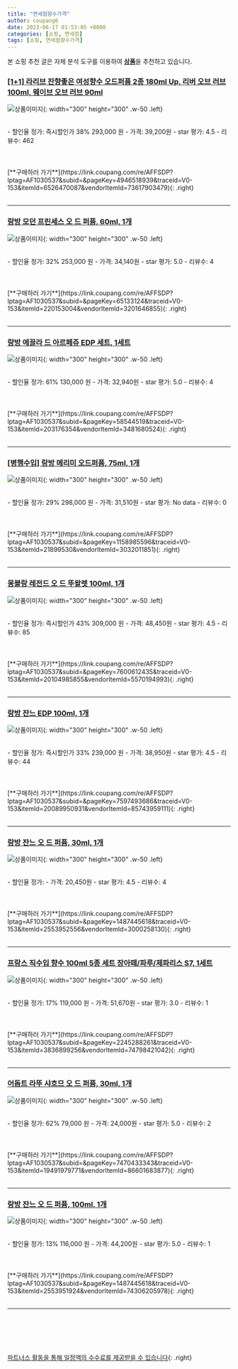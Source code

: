 ```yaml
---
title: "면세점향수가격"
author: coupang6
date: 2023-06-17 01:53:05 +0800
categories: [쇼핑, 면세점]
tags: [쇼핑, 면세점향수가격]
---
```


본 쇼핑 추천 글은 자체 분석 도구를 이용하여 [**상품**](https://link.coupang.com/a/bao1ui)을 추천하고 있습니다.

### [[1+1] 라리브 잔향좋은 여성향수 오드퍼퓸 2종 180ml Up, 리버 오브 러브 100ml, 웨이브 오브 러브 90ml](https://link.coupang.com/re/AFFSDP?lptag=AF1030537&subid=&pageKey=4946518939&traceid=V0-153&itemId=6526470087&vendorItemId=73617903479)

![상품이미지](https://thumbnail8.coupangcdn.com/thumbnails/remote/230x230ex/image/vendor_inventory/eed8/19de865ae590ce5be3617de6c107f6d9058153cd1182d7f269d329a4a4fc.jpg){: width="300" height="300" .w-50 .left}


<br>
- 할인율 정가: 즉시할인가 38%  293,000   원
- 가격: 39,200원
- star 평가: 4.5
- 리뷰수: 462
<br>
<br>
<br>
<br>
[**구매하러 가기**](https://link.coupang.com/re/AFFSDP?lptag=AF1030537&subid=&pageKey=4946518939&traceid=V0-153&itemId=6526470087&vendorItemId=73617903479){: .right}
<br>
<br>

---

### [랑방 모던 프린세스 오 드 퍼퓸, 60ml, 1개](https://link.coupang.com/re/AFFSDP?lptag=AF1030537&subid=&pageKey=65133124&traceid=V0-153&itemId=220153004&vendorItemId=3201646855)

![상품이미지](https://thumbnail10.coupangcdn.com/thumbnails/remote/230x230ex/image/retail/images/8410917739618949-dee722ca-67bb-4fc6-9052-1f80fb77d449.jpg){: width="300" height="300" .w-50 .left}


<br>
- 할인율 정가: 32%  253,000   원
- 가격: 34,140원
- star 평가: 5.0
- 리뷰수: 4
<br>
<br>
<br>
<br>
[**구매하러 가기**](https://link.coupang.com/re/AFFSDP?lptag=AF1030537&subid=&pageKey=65133124&traceid=V0-153&itemId=220153004&vendorItemId=3201646855){: .right}
<br>
<br>

---

### [랑방 에끌라 드 아르페쥬 EDP 세트, 1세트](https://link.coupang.com/re/AFFSDP?lptag=AF1030537&subid=&pageKey=58544519&traceid=V0-153&itemId=203176354&vendorItemId=3481680524)

![상품이미지](https://thumbnail9.coupangcdn.com/thumbnails/remote/230x230ex/image/product/image/vendoritem/2019/01/31/3481680524/4df766af-2caf-45a8-8f41-bd8df18e953c.jpg){: width="300" height="300" .w-50 .left}


<br>
- 할인율 정가: 61%  130,000   원
- 가격: 32,940원
- star 평가: 5.0
- 리뷰수: 4
<br>
<br>
<br>
<br>
[**구매하러 가기**](https://link.coupang.com/re/AFFSDP?lptag=AF1030537&subid=&pageKey=58544519&traceid=V0-153&itemId=203176354&vendorItemId=3481680524){: .right}
<br>
<br>

---

### [[병행수입] 랑방 메리미 오드퍼퓸, 75ml, 1개](https://link.coupang.com/re/AFFSDP?lptag=AF1030537&subid=&pageKey=1158985596&traceid=V0-153&itemId=21899530&vendorItemId=3032011851)

![상품이미지](https://thumbnail7.coupangcdn.com/thumbnails/remote/230x230ex/image/product/image/vendoritem/2019/02/22/3032011851/469389f8-345b-493a-b846-5d0f077ecd25.jpg){: width="300" height="300" .w-50 .left}


<br>
- 할인율 정가: 29%  298,000   원
- 가격: 31,510원
- star 평가: No data
- 리뷰수: 0
<br>
<br>
<br>
<br>
[**구매하러 가기**](https://link.coupang.com/re/AFFSDP?lptag=AF1030537&subid=&pageKey=1158985596&traceid=V0-153&itemId=21899530&vendorItemId=3032011851){: .right}
<br>
<br>

---

### [몽블랑 레전드 오 드 뚜왈렛 100ml, 1개](https://link.coupang.com/re/AFFSDP?lptag=AF1030537&subid=&pageKey=7600612435&traceid=V0-153&itemId=20104985855&vendorItemId=5570194993)

![상품이미지](https://thumbnail8.coupangcdn.com/thumbnails/remote/230x230ex/image/vendor_inventory/0c04/01b01cfea0c3c48b77335ecd5d07e9fc659aac90e72bc00bdabc80fce5ca.jpg){: width="300" height="300" .w-50 .left}


<br>
- 할인율 정가: 즉시할인가 43%  309,000   원
- 가격: 48,450원
- star 평가: 4.5
- 리뷰수: 85
<br>
<br>
<br>
<br>
[**구매하러 가기**](https://link.coupang.com/re/AFFSDP?lptag=AF1030537&subid=&pageKey=7600612435&traceid=V0-153&itemId=20104985855&vendorItemId=5570194993){: .right}
<br>
<br>

---

### [랑방 잔느 EDP 100ml, 1개](https://link.coupang.com/re/AFFSDP?lptag=AF1030537&subid=&pageKey=7597493686&traceid=V0-153&itemId=20089950931&vendorItemId=85743959111)

![상품이미지](https://thumbnail8.coupangcdn.com/thumbnails/remote/230x230ex/image/vendor_inventory/d2c6/3178815f238ebb2bce486a0a95495ff14d6a1dadfb91fa8db77bd45585d3.jpg){: width="300" height="300" .w-50 .left}


<br>
- 할인율 정가: 즉시할인가 33%  239,000   원
- 가격: 38,950원
- star 평가: 4.5
- 리뷰수: 44
<br>
<br>
<br>
<br>
[**구매하러 가기**](https://link.coupang.com/re/AFFSDP?lptag=AF1030537&subid=&pageKey=7597493686&traceid=V0-153&itemId=20089950931&vendorItemId=85743959111){: .right}
<br>
<br>

---

### [랑방 잔느 오 드 퍼퓸, 30ml, 1개](https://link.coupang.com/re/AFFSDP?lptag=AF1030537&subid=&pageKey=1487445618&traceid=V0-153&itemId=2553952556&vendorItemId=3000258130)

![상품이미지](https://thumbnail7.coupangcdn.com/thumbnails/remote/230x230ex/image/product/image/vendoritem/2016/07/25/3000258130/d78acbef-5020-405c-89f2-818e55be90ea.jpg){: width="300" height="300" .w-50 .left}


<br>
- 할인율 정가: 
- 가격: 20,450원
- star 평가: 4.5
- 리뷰수: 4
<br>
<br>
<br>
<br>
[**구매하러 가기**](https://link.coupang.com/re/AFFSDP?lptag=AF1030537&subid=&pageKey=1487445618&traceid=V0-153&itemId=2553952556&vendorItemId=3000258130){: .right}
<br>
<br>

---

### [프랑스 직수입 향수 100ml 5종 세트 장아떼/파루/제파리스 S7, 1세트](https://link.coupang.com/re/AFFSDP?lptag=AF1030537&subid=&pageKey=2245288261&traceid=V0-153&itemId=3836899256&vendorItemId=74798421042)

![상품이미지](https://thumbnail8.coupangcdn.com/thumbnails/remote/230x230ex/image/vendor_inventory/6de1/12e612f9f8ab01f320d2a9fde5c60a181b7771a44f28438c05065eae397b.jpg){: width="300" height="300" .w-50 .left}


<br>
- 할인율 정가: 17%  119,000   원
- 가격: 51,670원
- star 평가: 3.0
- 리뷰수: 1
<br>
<br>
<br>
<br>
[**구매하러 가기**](https://link.coupang.com/re/AFFSDP?lptag=AF1030537&subid=&pageKey=2245288261&traceid=V0-153&itemId=3836899256&vendorItemId=74798421042){: .right}
<br>
<br>

---

### [어돕트 라뚜 샤흐므 오 드 퍼퓸, 30ml, 1개](https://link.coupang.com/re/AFFSDP?lptag=AF1030537&subid=&pageKey=7470433343&traceid=V0-153&itemId=19491979771&vendorItemId=86601683877)

![상품이미지](https://thumbnail8.coupangcdn.com/thumbnails/remote/230x230ex/image/retail/images/2023/07/17/10/3/d6e9d644-e8bb-448c-8c49-00baa71372ed.png){: width="300" height="300" .w-50 .left}


<br>
- 할인율 정가: 62%  79,000   원
- 가격: 24,000원
- star 평가: 5.0
- 리뷰수: 2
<br>
<br>
<br>
<br>
[**구매하러 가기**](https://link.coupang.com/re/AFFSDP?lptag=AF1030537&subid=&pageKey=7470433343&traceid=V0-153&itemId=19491979771&vendorItemId=86601683877){: .right}
<br>
<br>

---

### [랑방 잔느 오 드 퍼퓸, 100ml, 1개](https://link.coupang.com/re/AFFSDP?lptag=AF1030537&subid=&pageKey=1487445618&traceid=V0-153&itemId=2553951924&vendorItemId=74306205978)

![상품이미지](https://thumbnail6.coupangcdn.com/thumbnails/remote/230x230ex/image/vendor_inventory/05c1/81adcc1477db838df35729fab4dd7b5974003c1ad0ef7f1d3ca8c2a9ebd6.jpg){: width="300" height="300" .w-50 .left}


<br>
- 할인율 정가: 13%  116,000   원
- 가격: 44,200원
- star 평가: 5.0
- 리뷰수: 1
<br>
<br>
<br>
<br>
[**구매하러 가기**](https://link.coupang.com/re/AFFSDP?lptag=AF1030537&subid=&pageKey=1487445618&traceid=V0-153&itemId=2553951924&vendorItemId=74306205978){: .right}
<br>
<br>

---
<br><br><br><br><br> [파트너스 활동을 통해 일정액의 수수료를 제공받을 수 있습니다](https://link.coupang.com/a/bao1ui){: .right}